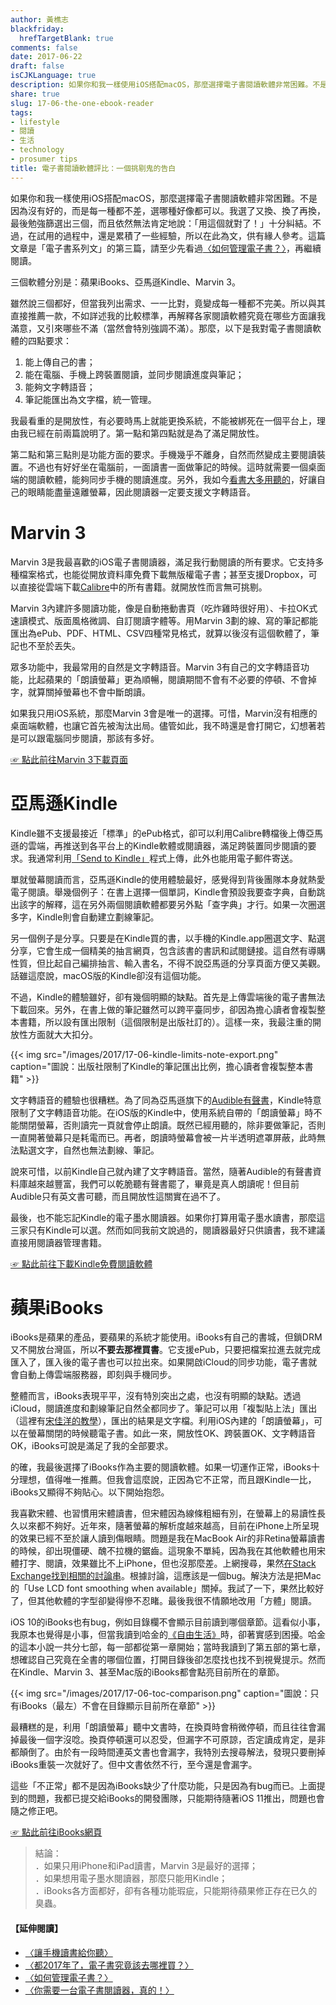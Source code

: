 ```yaml
---
author: 黃樵志
blackfriday:
  hrefTargetBlank: true
comments: false
date: 2017-06-22
draft: false
isCJKLanguage: true
description: 如果你和我一樣使用iOS搭配macOS，那麼選擇電子書閱讀軟體非常困難。不是因為沒有好的，而是每一種都不差，選哪種好像都可以。我選了又換、換了再換，最後勉強篩選出三個，而且依然無法肯定地說：「用這個就對了！」十分糾結。不過，在試用的過程中，還是累積了一些經驗，所以在此為文，供有緣人參考。
share: true
slug: 17-06-the-one-ebook-reader
tags:
- lifestyle
- 閱讀
- 生活
- technology
- prosumer tips
title: 電子書閱讀軟體評比：一個挑剔鬼的告白
---
```


如果你和我一樣使用iOS搭配macOS，那麼選擇電子書閱讀軟體非常困難。不是因為沒有好的，而是每一種都不差，選哪種好像都可以。我選了又換、換了再換，最後勉強篩選出三個，而且依然無法肯定地說：「用這個就對了！」十分糾結。不過，在試用的過程中，還是累積了一些經驗，所以在此為文，供有緣人參考。這篇文章是「電子書系列文」的第三篇，請至少先看過[〈如何管理電子書？〉](https://eternallogger.com/post/17-06-how-to-manage-ebooks/)，再繼續閱讀。

<!--more-->

三個軟體分別是：蘋果iBooks、亞馬遜Kindle、Marvin 3。

雖然說三個都好，但當我列出需求、一一比對，竟變成每一種都不完美。所以與其直接推薦一款，不如詳述我的比較標準，再解釋各家閱讀軟體究竟在哪些方面讓我滿意，又引來哪些不滿（當然會特別強調不滿）。那麼，以下是我對電子書閱讀軟體的四點要求：

1. 能上傳自己的書；
2. 能在電腦、手機上跨裝置閱讀，並同步閱讀進度與筆記；
3. 能夠文字轉語音；
4. 筆記能匯出為文字檔，統一管理。

我最看重的是開放性，有必要時馬上就能更換系統，不能被綁死在一個平台上，理由我已經在前兩篇說明了。第一點和第四點就是為了滿足開放性。

第二點和第三點則是功能方面的要求。手機幾乎不離身，自然而然變成主要閱讀裝置。不過也有好好坐在電腦前，一面讀書一面做筆記的時候。這時就需要一個桌面端的閱讀軟體，能夠同步手機的閱讀進度。另外，我如今[看書大多用聽的](https://eternallogger.com/post/17-04-read-with-ears/)，好讓自己的眼睛能盡量遠離螢幕，因此閱讀器一定要支援文字轉語音。

# Marvin 3

Marvin 3是我最喜歡的iOS電子書閱讀器，滿足我行動閱讀的所有要求。它支持多種檔案格式，也能從開放資料庫免費下載無版權電子書；甚至支援Dropbox，可以直接從雲端下載[Calibre](https://eternallogger.com/post/17-06-how-to-manage-ebooks/)中的所有書籍。就開放性而言無可挑剔。

Marvin 3內建許多閱讀功能，像是自動捲動書頁（吃炸雞時很好用）、卡拉OK式速讀模式、版面風格微調、自訂閱讀字體等。用Marvin 3劃的線、寫的筆記都能匯出為ePub、PDF、HTML、CSV四種常見格式，就算以後沒有這個軟體了，筆記也不至於丟失。

眾多功能中，我最常用的自然是文字轉語音。Marvin 3有自己的文字轉語音功能，比起蘋果的「朗讀螢幕」更為順暢，閱讀期間不會有不必要的停頓、不會掉字，就算關掉螢幕也不會中斷朗讀。

如果我只用iOS系統，那麼Marvin 3會是唯一的選擇。可惜，Marvin沒有相應的桌面端軟體，也讓它首先被淘汰出局。儘管如此，我不時還是會打開它，幻想著若是可以跟電腦同步閱讀，那該有多好。

[☞ 點此前往Marvin 3下載頁面](https://itunes.apple.com/tw/app/marvin-3-ebook-and-comic-book-reader/id1086482858?mt=8&at=1010lxCe)

# 亞馬遜Kindle

Kindle雖不支援最接近「標準」的ePub格式，卻可以利用Calibre轉檔後上傳亞馬遜的雲端，再推送到各平台上的Kindle軟體或閱讀器，滿足跨裝置同步閱讀的要求。我通常利用[「Send to Kindle」](https://www.amazon.com/gp/sendtokindle)程式上傳，此外也能用電子郵件寄送。

單就螢幕閱讀而言，亞馬遜Kindle的使用體驗最好，感覺得到背後團隊本身就熱愛電子閱讀。舉幾個例子：在書上選擇一個單詞，Kindle會預設我要查字典，自動跳出該字的解釋，這在另外兩個閱讀軟體都要另外點「查字典」才行。如果一次圈選多字，Kindle則會自動建立劃線筆記。

另一個例子是分享。只要是在Kindle買的書，以手機的Kindle.app圈選文字、點選分享，它會生成一個精美的抽言網頁，包含該書的書訊和試閱鏈接。這自然有導購性質，但比起自己編排抽言、輸入書名，不得不說亞馬遜的分享頁面方便又美觀。話雖這麼說，macOS版的Kindle卻沒有這個功能。

不過，Kindle的體驗雖好，卻有幾個明顯的缺點。首先是上傳雲端後的電子書無法下載回來。另外，在書上做的筆記雖然可以跨平臺同步，卻因為擔心讀者會複製整本書籍，所以設有匯出限制（這個限制是出版社訂的）。這樣一來，我最注重的開放性方面就大大扣分。

{{< img src="/images/2017/17-06-kindle-limits-note-export.png" caption="圖說：出版社限制了Kindle的筆記匯出比例，擔心讀者會複製整本書籍" >}}

文字轉語音的體驗也很糟糕。為了同為亞馬遜旗下的[Audible有聲書](http://www.audible.com)，Kindle特意限制了文字轉語音功能。在iOS版的Kindle中，使用系統自帶的「朗讀螢幕」時不能關閉螢幕，否則讀完一頁就會停止朗讀。既然已經用聽的，除非要做筆記，否則一直開著螢幕只是耗電而已。再者，朗讀時螢幕會被一片半透明遮罩屏蔽，此時無法點選文字，自然也無法劃線、筆記。

說來可惜，以前Kindle自己就內建了文字轉語音。當然，隨著Audible的有聲書資料庫越來越豐富，我們可以乾脆聽有聲書罷了，畢竟是真人朗讀呢！但目前Audible只有英文書可聽，而且開放性這關實在過不了。

最後，也不能忘記Kindle的電子墨水閱讀器。如果你打算用電子墨水讀書，那麼這三家只有Kindle可以選。然而如同我前文說過的，閱讀器最好只供讀書，我不建議直接用閱讀器管理書籍。

[☞ 點此前往下載Kindle免費閱讀軟體](https://www.amazon.com/kindle-dbs/fd/kcp)

# 蘋果iBooks

iBooks是蘋果的產品，要蘋果的系統才能使用。iBooks有自己的書城，但鎖DRM又不開放台灣區，所以**不要去那裡買書**。它支援ePub，只要把檔案拉進去就完成匯入了，匯入後的電子書也可以拉出來。如果開啟iCloud的同步功能，電子書就會自動上傳雲端服務器，即刻與手機同步。

整體而言，iBooks表現平平，沒有特別突出之處，也沒有明顯的缺點。透過iCloud，閱讀進度和劃線筆記自然全都同步了。筆記可以用「複製貼上法」匯出（這裡有[宋佳洋的教學](http://www.songjiayang.com/technical/ru-he-dao-chu-ibooks-zhong-de-highlight-he-note/)），匯出的結果是文字檔。利用iOS內建的「朗讀螢幕」，可以在螢幕關閉的時候聽電子書。如此一來，開放性OK、跨裝置OK、文字轉語音OK，iBooks可說是滿足了我的全部要求。

的確，我最後選擇了iBooks作為主要的閱讀軟體。如果一切運作正常，iBooks十分理想，值得唯一推薦。但我會這麼說，正因為它不正常，而且跟Kindle一比，iBooks又顯得不夠貼心。以下開始抱怨。

我喜歡宋體、也習慣用宋體讀書，但宋體因為線條粗細有別，在螢幕上的易讀性長久以來都不夠好。近年來，隨著螢幕的解析度越來越高，目前在iPhone上所呈現的效果已經不至於讓人讀到傷眼睛。問題是我在MacBook Air的非Retina螢幕讀書的時候，卻出現僵硬、醜不拉機的鋸齒。這現象不單純，因為我在其他軟體也用宋體打字、閱讀，效果雖比不上iPhone，但也沒那麼差。上網搜尋，果然[在Stack Exchange找到相關的討論串](https://apple.stackexchange.com/questions/114501/how-to-fix-poor-font-rendering-in-mac-ibooks)。根據討論，這應該是一個bug。解決方法是把Mac的「Use LCD font smoothing when available」關掉。我試了一下，果然比較好了，但其他軟體的字型卻變得慘不忍睹。最後我很不情願地改用「方體」閱讀。

iOS 10的iBooks也有bug，例如目錄欄不會顯示目前讀到哪個章節。這看似小事，我原本也覺得是小事，但當我讀到哈金的[《自由生活》](https://www.amazon.com/gp/product/0307278603/ref=as_li_qf_sp_asin_il_tl?ie=UTF8&tag=eternallogger-20&camp=1789&creative=9325&linkCode=as2&creativeASIN=0307278603&linkId=a087025718c68a02ec3423f64bc63896)時，卻著實感到困擾。哈金的這本小說一共分七部，每一部都從第一章開始；當時我讀到了第五部的第七章，想確認自己究竟在全書的哪個位置，打開目錄後卻怎麼找也找不到視覺提示。然而在Kindle、Marvin 3、甚至Mac版的iBooks都會點亮目前所在的章節。

{{< img src="/images/2017/17-06-toc-comparison.png" caption="圖說：只有iBooks（最左）不會在目錄顯示目前所在章節" >}}

最糟糕的是，利用「朗讀螢幕」聽中文書時，在換頁時會稍微停頓，而且往往會漏掉最後一個字沒唸。換頁停頓還可以忍受，但漏字不可原諒，否定讀成肯定，是非都顛倒了。由於有一段時間連英文書也會漏字，我特別去搜尋解法，發現只要刪掉iBooks重裝一次就好了。但中文書依然不行，至今還是會漏字。

這些「不正常」都不是因為iBooks缺少了什麼功能，只是因為有bug而已。上面提到的問題，我都已提交給iBooks的開發團隊，只能期待隨著iOS 11推出，問題也會隨之修正吧。

[☞ 點此前往iBooks網頁](https://www.apple.com/tw/ibooks/)

> 結論：  
> ．如果只用iPhone和iPad讀書，Marvin 3是最好的選擇；  
> ．如果想用電子墨水閱讀器，那麼只能用Kindle；  
> ．iBooks各方面都好，卻有各種功能瑕疵，只能期待蘋果修正存在已久的臭蟲。
 
#### 【延伸閱讀】

- [〈讓手機讀書給你聽〉](https://eternallogger.com/post/17-04-read-with-ears/)
- [〈都2017年了，電子書究竟該去哪裡買？〉](https://eternallogger.com/post/17-06-where-to-buy-ebooks/)
- [〈如何管理電子書？〉](https://eternallogger.com/post/17-06-how-to-manage-ebooks/)
- [〈你需要一台電子書閱讀器，真的！〉](https://eternallogger.com/post/17-05-buy-eink-reader-now/)
